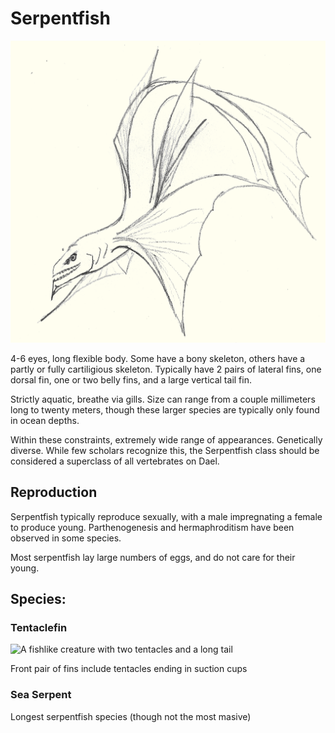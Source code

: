 # Serpentfish

<img src="../../../images/serpentfish_sketch.png" alt="A fishlike creature with four eyes in two sockets, broad fins, and a long tail" class="img-right">

4-6 eyes, long flexible body. Some have a bony skeleton, others have a partly or fully cartiligious skeleton.
Typically have 2 pairs of lateral fins, one dorsal fin, one or two belly fins, and a large vertical tail fin.

Strictly aquatic, breathe via gills. Size can range from a couple millimeters long to twenty meters, though these larger species are typically only found in ocean depths. 

Within these constraints, extremely wide range of appearances.
Genetically diverse. While few scholars recognize this, the Serpentfish class should be considered a superclass of all vertebrates on Dael.

## Reproduction

Serpentfish typically reproduce sexually, with a male impregnating a female to produce young.
Parthenogenesis and hermaphroditism have been observed in some species.

Most serpentfish lay large numbers of eggs, and do not care for their young. 

## Species:

### Tentaclefin

<img src="../../../images/serpenfish2.png" alt="A fishlike creature with two tentacles and a long tail" class="img-full">

Front pair of fins include tentacles ending in suction cups

### Sea Serpent

Longest serpentfish species (though not the most masive)